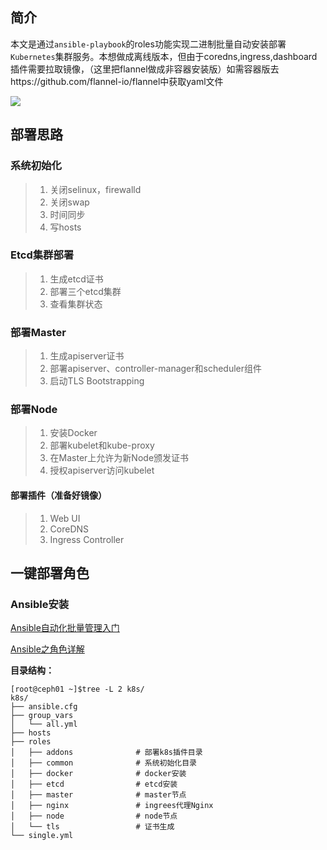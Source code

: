 ## 简介

本文是通过`ansible-playbook`的roles功能实现二进制批量自动安装部署`Kubernetes`集群服务。本想做成离线版本，但由于coredns,ingress,dashboard插件需要拉取镜像，（这里把flannel做成非容器安装版）如需容器版去https://github.com/flannel-io/flannel中获取yaml文件

![](https://images.boysec.cn/k8s/202111152020.png)

## 部署思路

### 系统初始化

> 1. 关闭selinux，firewalld
> 2. 关闭swap
> 3. 时间同步
> 4. 写hosts

### Etcd集群部署

> 1. 生成etcd证书
> 2. 部署三个etcd集群
> 3. 查看集群状态

### 部署Master

> 1. 生成apiserver证书
> 2. 部署apiserver、controller-manager和scheduler组件
> 3. 启动TLS Bootstrapping

### 部署Node

> 1. 安装Docker
> 2. 部署kubelet和kube-proxy
> 3. 在Master上允许为新Node颁发证书
> 4. 授权apiserver访问kubelet

#### 部署插件（准备好镜像）

> 1. Web UI
> 2. CoreDNS
> 3. Ingress Controller

## 一键部署角色

### Ansible安装

[Ansible自动化批量管理入门](https://www.boysec.cn/boy/64009.html)

[Ansible之角色详解](https://www.boysec.cn/boy/28429.html)

**目录结构：**

```shell
[root@ceph01 ~]$tree -L 2 k8s/
k8s/
├── ansible.cfg
├── group_vars
│   └── all.yml
├── hosts
├── roles
│   ├── addons              # 部署k8s插件目录
│   ├── common              # 系统初始化目录
│   ├── docker              # docker安装
│   ├── etcd                # etcd安装
│   ├── master              # master节点
│   ├── nginx               # ingrees代理Nginx
│   ├── node                # node节点
│   └── tls                 # 证书生成
└── single.yml
```
